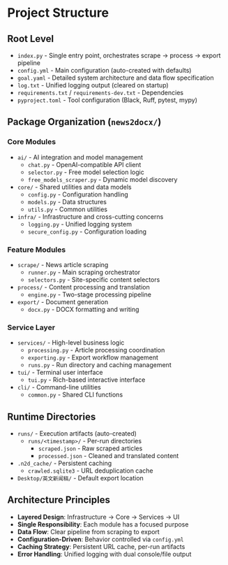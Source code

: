 # Project Structure

## Root Level

- `index.py` - Single entry point, orchestrates scrape → process → export pipeline
- `config.yml` - Main configuration (auto-created with defaults)
- `goal.yaml` - Detailed system architecture and data flow specification
- `log.txt` - Unified logging output (cleared on startup)
- `requirements.txt` / `requirements-dev.txt` - Dependencies
- `pyproject.toml` - Tool configuration (Black, Ruff, pytest, mypy)

## Package Organization (`news2docx/`)

### Core Modules
- `ai/` - AI integration and model management
  - `chat.py` - OpenAI-compatible API client
  - `selector.py` - Free model selection logic
  - `free_models_scraper.py` - Dynamic model discovery
- `core/` - Shared utilities and data models
  - `config.py` - Configuration handling
  - `models.py` - Data structures
  - `utils.py` - Common utilities
- `infra/` - Infrastructure and cross-cutting concerns
  - `logging.py` - Unified logging system
  - `secure_config.py` - Configuration loading

### Feature Modules
- `scrape/` - News article scraping
  - `runner.py` - Main scraping orchestrator
  - `selectors.py` - Site-specific content selectors
- `process/` - Content processing and translation
  - `engine.py` - Two-stage processing pipeline
- `export/` - Document generation
  - `docx.py` - DOCX formatting and writing

### Service Layer
- `services/` - High-level business logic
  - `processing.py` - Article processing coordination
  - `exporting.py` - Export workflow management
  - `runs.py` - Run directory and caching management
- `tui/` - Terminal user interface
  - `tui.py` - Rich-based interactive interface
- `cli/` - Command-line utilities
  - `common.py` - Shared CLI functions

## Runtime Directories

- `runs/` - Execution artifacts (auto-created)
  - `runs/<timestamp>/` - Per-run directories
    - `scraped.json` - Raw scraped articles
    - `processed.json` - Cleaned and translated content
- `.n2d_cache/` - Persistent caching
  - `crawled.sqlite3` - URL deduplication cache
- `Desktop/英文新闻稿/` - Default export location

## Architecture Principles

- **Layered Design**: Infrastructure → Core → Services → UI
- **Single Responsibility**: Each module has a focused purpose
- **Data Flow**: Clear pipeline from scraping to export
- **Configuration-Driven**: Behavior controlled via `config.yml`
- **Caching Strategy**: Persistent URL cache, per-run artifacts
- **Error Handling**: Unified logging with dual console/file output